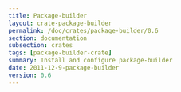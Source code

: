 ```yaml
---
title: Package-builder
layout: crate-package-builder
permalink: /doc/crates/package-builder/0.6
section: documentation
subsection: crates
tags: [package-builder-crate]
summary: Install and configure package-builder
date: 2011-12-9-package-builder
version: 0.6
---
```

